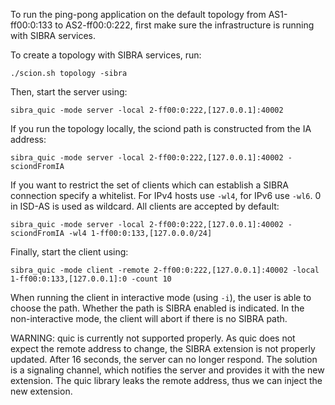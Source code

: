 To run the ping-pong application on the default topology from AS1-ff00:0:133 to AS2-ff00:0:222,
first make sure the infrastructure is running with SIBRA services.

To create a topology with SIBRA services, run:
```
./scion.sh topology -sibra
```

Then, start the server using:
```
sibra_quic -mode server -local 2-ff00:0:222,[127.0.0.1]:40002
```

If you run the topology locally, the sciond path is constructed from the IA address:
```
sibra_quic -mode server -local 2-ff00:0:222,[127.0.0.1]:40002 -sciondFromIA
```

If you want to restrict the set of clients which can establish a SIBRA connection specify 
a whitelist. For IPv4 hosts use `-wl4`, for IPv6 use `-wl6`. 0 in ISD-AS is used as wildcard. 
All clients are accepted by default:
```
sibra_quic -mode server -local 2-ff00:0:222,[127.0.0.1]:40002 -sciondFromIA -wl4 1-ff00:0:133,[127.0.0.0/24]
```

Finally, start the client using:
```
sibra_quic -mode client -remote 2-ff00:0:222,[127.0.0.1]:40002 -local 1-ff00:0:133,[127.0.0.1]:0 -count 10
```

When running the client in interactive mode (using `-i`), the user is able to choose
the path. Whether the path is SIBRA enabled is indicated.
In the non-interactive mode, the client will abort if there is no SIBRA path.

WARNING: quic is currently not supported properly. As quic does not expect the remote
address to change, the SIBRA extension is not properly updated. After 16 seconds, the 
server can no longer respond. The solution is a signaling channel, which notifies the 
server and provides it with the new extension. The quic library leaks the remote 
address, thus we can inject the new extension.
